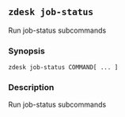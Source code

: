 ## `zdesk job-status`

Run job-status subcommands

### Synopsis

    zdesk job-status COMMAND[ ... ]

### Description

Run job-status subcommands

